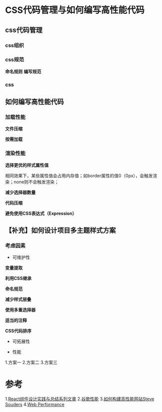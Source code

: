 # CSS代码管理与如何编写高性能代码

## css代码管理
### css组织
### css规范
**命名规则**
**编写规范**
### css



## 如何编写高性能代码

### 加载性能

**文件压缩**

**按需加载**

### 渲染性能

**选择更优的样式属性值**

相同效果下，某些属性值会占用内存值；如border属性的值0（0px），会触发渲染；none则不会触发渲染；

**减少选择器数量**

**代码压缩**

**避免使用CSS表达式（Expression）**



## 【补充】如何设计项目多主题样式方案

### 考虑因素

- 可维护性

**变量提取**

**利用CSS继承**

**命名规范**

**减少样式层叠**

**使用多重选择器**

**适当的注释**

**CSS代码排序**

- 可拓展性

- 性能

1.方案一
2.方案二
3.方案三




# 参考

1.[React组件设计实践与总结系列文章](https://juejin.im/post/5cdad9c7f265da039b08915d)
2.[谷歌性能](https://developers.google.com/web/fundamentals/performance/why-performance-matters)
3.[如何构建高性能网站Steve Souders](http://stevesouders.com/)
4.[Web Performance](https://developer.mozilla.org/en-US/docs/Learn/Performance)
